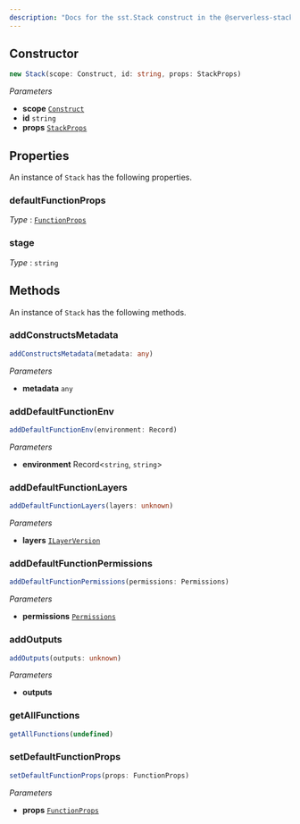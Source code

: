 ```yaml
---
description: "Docs for the sst.Stack construct in the @serverless-stack/resources package"
---
```

<!--
!!!!!!!!!!!!!!!!!!!!!!!!!!!!!!!!!!!!!!!!!!!!!!!!!!!!!!!!!!!!!!!
!!                                                           !!
!!  This file has been automatically generated, do not edit  !!
!!                                                           !!
!!!!!!!!!!!!!!!!!!!!!!!!!!!!!!!!!!!!!!!!!!!!!!!!!!!!!!!!!!!!!!!
-->


## Constructor
```ts
new Stack(scope: Construct, id: string, props: StackProps)
```
_Parameters_
- __scope__ [`Construct`](https://docs.aws.amazon.com/cdk/api/v2/docs/constructs.Construct.html)
- __id__ `string`
- __props__ [`StackProps`](https://docs.aws.amazon.com/cdk/api/v2/docs/aws-cdk-lib.StackProps.html)
## Properties
An instance of `Stack` has the following properties.
### defaultFunctionProps

_Type_ : [`FunctionProps`](FunctionProps)

### stage

_Type_ : `string`

## Methods
An instance of `Stack` has the following methods.
### addConstructsMetadata

```ts
addConstructsMetadata(metadata: any)
```
_Parameters_
- __metadata__ `any`
### addDefaultFunctionEnv

```ts
addDefaultFunctionEnv(environment: Record)
```
_Parameters_
- __environment__ Record<`string`, `string`>
### addDefaultFunctionLayers

```ts
addDefaultFunctionLayers(layers: unknown)
```
_Parameters_
- __layers__ [`ILayerVersion`](https://docs.aws.amazon.com/cdk/api/v2/docs/aws-cdk-lib.ILayerVersion.html)
### addDefaultFunctionPermissions

```ts
addDefaultFunctionPermissions(permissions: Permissions)
```
_Parameters_
- __permissions__ [`Permissions`](Permissions)
### addOutputs

```ts
addOutputs(outputs: unknown)
```
_Parameters_
- __outputs__ 

### getAllFunctions

```ts
getAllFunctions(undefined)
```
### setDefaultFunctionProps

```ts
setDefaultFunctionProps(props: FunctionProps)
```
_Parameters_
- __props__ [`FunctionProps`](FunctionProps)